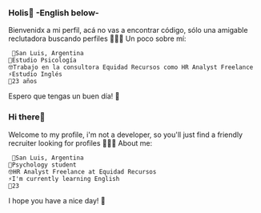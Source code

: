 ### Holis👋 -English below-
Bienvenidx a mi perfil, acá no vas a encontrar código, sólo una amigable reclutadora buscando perfiles 👩🏻‍💻
Un poco sobre mí:
```
 📍San Luis, Argentina
🧠Estudio Psicología
🤓Trabajo en la consultora Equidad Recursos como HR Analyst Freelance
⚡Estudio Inglés
🌱23 años
```
Espero que tengas un buen día! 🤭

### Hi there👋
Welcome to my profile, i'm not a developer, so you'll just find a friendly recruiter looking for profiles 👩🏻‍💻
About me:
```
 📍San Luis, Argentina
🧠Psychology student
🤓HR Analyst Freelance at Equidad Recursos
⚡I'm currently learning English
🌱23
```
I hope you have a nice day! 🤭

<!--
**Alexiarecru/Alexiarecru** is a ✨ _special_ ✨ repository because its `README.md` (this file) appears on your GitHub profile.

Here are some ideas to get you started:

- 🔭 I’m currently working on ...
- 🌱 I’m currently learning ...
- 👯 I’m looking to collaborate on ...
- 🤔 I’m looking for help with ...
- 💬 Ask me about ...
- 📫 How to reach me: ...
- 😄 Pronouns: ...
- ⚡ Fun fact: ...
-->
